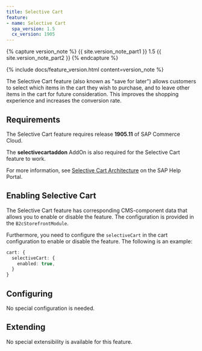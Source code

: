 ```yaml
---
title: Selective Cart
feature:
- name: Selective Cart
  spa_version: 1.5
  cx_version: 1905
---
```


{% capture version_note %}
{{ site.version_note_part1 }} 1.5 {{ site.version_note_part2 }}
{% endcapture %}

{% include docs/feature_version.html content=version_note %}

The Selective Cart feature (also known as "save for later") allows customers to select which items in the cart they wish to purchase, and to leave other items in the cart for future consideration. This improves the shopping experience and increases the conversion rate.

## Requirements

The Selective Cart feature requires release **1905.11** of SAP Commerce Cloud.

The **selectivecartaddon** AddOn is also required for the Selective Cart feature to work.

For more information, see [Selective Cart Architecture](https://help.sap.com/viewer/4c33bf189ab9409e84e589295c36d96e/latest/en-US/923b6bd803734e168a6b2e7c1087caec.html) on the SAP Help Portal.

## Enabling Selective Cart

The Selective Cart feature has corresponding CMS-component data that allows you to enable or disable the feature. The configuration is provided in the `B2cStorefrontModule`.

Furthermore, you need to configure the `selectiveCart` in the cart configuration to enable or disable the feature. The following is an example:

```typescript
cart: {
  selectiveCart: {
    enabled: true,
  }
}
```

## Configuring

No special configuration is needed.

## Extending

No special extensibility is available for this feature.
